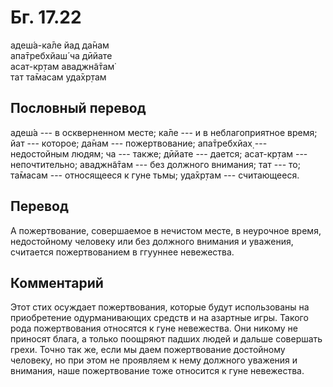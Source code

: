# Бг. 17.22
адеш́а-ка̄ле йад да̄нам<br/>
апа̄требхйаш́ ча дӣйате<br/>
асат-кр̣там аваджн̃а̄там̇<br/>
тат та̄масам уда̄хр̣там
## Пословный перевод

адеш́а --- в оскверненном месте; ка̄ле --- и в неблагоприятное время; йат
--- которое; да̄нам --- пожертвование; апа̄требхйах̣ --- недостойным людям;
ча --- также; дӣйате --- дается; асат-кр̣там --- непочтительно;
аваджн̃а̄там --- без должного внимания; тат --- то; та̄масам ---
относящееся к гуне тьмы; уда̄хр̣там --- считающееся.

## Перевод

А пожертвование, совершаемое в нечистом месте, в неурочное время,
недостойному человеку или без должного внимания и уважения, считается
пожертвованием в ггууннее невежества.

## Комментарий

Этот стих осуждает пожертвования, которые будут использованы на
приобретение одурманивающих средств и на азартные игры. Такого рода
пожертвования относятся к гуне невежества. Они никому не приносят блага,
а только поощряют падших людей и дальше совершать грехи. Точно так же,
если мы даем пожертвование достойному человеку, но при этом не проявляем
к нему должного уважения и внимания, наше пожертвование тоже относится к
гуне невежества.
